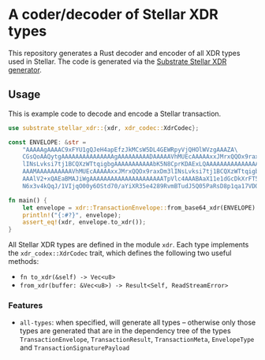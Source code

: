 # A coder/decoder of Stellar XDR types

This repository generates a Rust decoder and encoder of all XDR types used in Stellar. The code is generated via the [Substrate Stellar XDR generator](`https://github.com/pendulum-chain/substrate-stellar-xdr-generator`).

## Usage

This is example code to decode and encode a Stellar transaction.

```rust
use substrate_stellar_xdr::{xdr, xdr_codec::XdrCodec};

const ENVELOPE: &str =
    "AAAAAgAAAAC9xFYU1gQJeH4apEfzJkMCsW5DL4GEWRpyVjQHOlWVzgAAAZA\
    CGsQoAAQytgAAAAAAAAAAAAAAAgAAAAAAAAADAAAAAVhMUEcAAAAAxxJMrxQQOx9raxDm3\
    lINsLvksi7tj1BCQXzWTtqigbgAAAAAAAAAAAbK5N8CprKDAExLQAAAAAAAAAAAAAAAAAA\
    AAAMAAAAAAAAAAVhMUEcAAAAAxxJMrxQQOx9raxDm3lINsLvksi7tj1BCQXzWTtqigbgAA\
    AAAlV2+xQAEaBMAJiWgAAAAAAAAAAAAAAAAAAAAATpVlc4AAABAaX11e1dGcDkXrFT5s3Q\
    N6x3v4kQqJ/1VIjqO00y6OStd70/aYiXR35e4289RvmBTudJ5Q05PaRsD8p1qa17VDQ==";

fn main() {
    let envelope = xdr::TransactionEnvelope::from_base64_xdr(ENVELOPE).unwrap();
    println!("{:#?}", envelope);
    assert_eq!(xdr, envelope.to_xdr());
}
```

All Stellar XDR types are defined in the module `xdr`. Each type implements the `xdr_codex::XdrCodec` trait, which defines the following two useful methods:

- `fn to_xdr(&self) -> Vec<u8>`
- `from_xdr(buffer: &Vec<u8>) -> Result<Self, ReadStreamError>`

### Features

- `all-types`: when specified, will generate all types – otherwise only those types are generated that are in the dependency tree of the types `TransactionEnvelope`, `TransactionResult`, `TransactionMeta`, `EnvelopeType` and `TransactionSignaturePayload`
